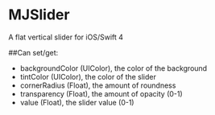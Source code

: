 # MJSlider
A flat vertical slider for iOS/Swift 4
<html
img {
width: 50%;
}

<img src="MJSlider.png" alt="Vertical Slider">
</html>

##Can set/get:

- backgroundColor (UIColor), the color of the background
- tintColor (UIColor), the color of the slider
- cornerRadius (Float), the amount of roundness
- transparency (Float), the amount of opacity (0-1)
- value (Float), the slider value (0-1)


